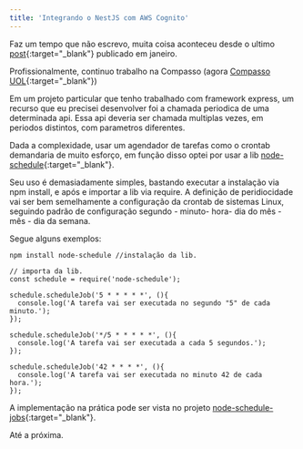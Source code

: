 ```yaml
---
title: 'Integrando o NestJS com AWS Cognito'
---
```


Faz um tempo que não escrevo, muita coisa aconteceu desde o ultimo [post](https://github.com/node-schedule/node-schedule){:target="_blank"} publicado em janeiro.

Profissionalmente, continuo trabalho na Compasso (agora [Compasso UOL](http://compasso.ninja/){:target="_blank"})

Em um projeto particular que tenho trabalhado com framework express, um recurso
que eu precisei desenvolver foi a chamada periodica de uma determinada api. Essa
api deveria ser chamada multiplas vezes, em periodos distintos, com parametros diferentes.

Dada a complexidade, usar um agendador de tarefas como o crontab demandaria de muito esforço, em função disso optei por usar a lib [node-schedule](https://github.com/node-schedule/node-schedule){:target="_blank"}.

Seu uso é demasiadamente simples, bastando executar a instalação via npm install, e após e importar a lib via require. A definição de peridiocidade vai ser bem semelhamente a configuração
da crontab de sistemas Linux, seguindo padrão de configuração segundo - minuto- hora- dia do mês - mês - dia da semana.

Segue alguns exemplos:

```
npm install node-schedule //instalação da lib.
```

```
// importa da lib.
const schedule = require('node-schedule');

schedule.scheduleJob('5 * * * * *', (){
  console.log('A tarefa vai ser executada no segundo "5" de cada minuto.');
});

schedule.scheduleJob('*/5 * * * * *', (){
  console.log('A tarefa vai ser executada a cada 5 segundos.');
});

schedule.scheduleJob('42 * * * *', (){
  console.log('A tarefa vai ser executada no minuto 42 de cada hora.');
});
```

A implementação na prática pode ser vista no projeto [node-schedule-jobs](https://github.com/ReinaldoPadua/node-schedule-jobs){:target="_blank"}.

Até a próxima.
